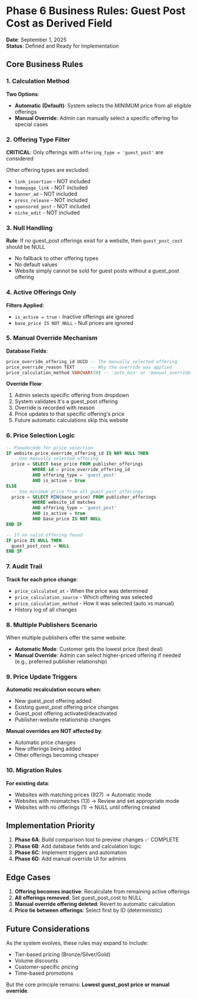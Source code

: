 # Phase 6 Business Rules: Guest Post Cost as Derived Field

**Date**: September 1, 2025  
**Status**: Defined and Ready for Implementation

## Core Business Rules

### 1. Calculation Method
**Two Options**:
- **Automatic (Default)**: System selects the MINIMUM price from all eligible offerings
- **Manual Override**: Admin can manually select a specific offering for special cases

### 2. Offering Type Filter
**CRITICAL**: Only offerings with `offering_type = 'guest_post'` are considered

Other offering types are excluded:
- `link_insertion` - NOT included
- `homepage_link` - NOT included  
- `banner_ad` - NOT included
- `press_release` - NOT included
- `sponsored_post` - NOT included
- `niche_edit` - NOT included

### 3. Null Handling
**Rule**: If no guest_post offerings exist for a website, then `guest_post_cost` should be NULL
- No fallback to other offering types
- No default values
- Website simply cannot be sold for guest posts without a guest_post offering

### 4. Active Offerings Only
**Filters Applied**:
- `is_active = true` - Inactive offerings are ignored
- `base_price IS NOT NULL` - Null prices are ignored

### 5. Manual Override Mechanism

**Database Fields**:
```sql
price_override_offering_id UUID -- The manually selected offering
price_override_reason TEXT      -- Why the override was applied
price_calculation_method VARCHAR(50) -- 'auto_min' or 'manual_override'
```

**Override Flow**:
1. Admin selects specific offering from dropdown
2. System validates it's a guest_post offering
3. Override is recorded with reason
4. Price updates to that specific offering's price
5. Future automatic calculations skip this website

### 6. Price Selection Logic

```sql
-- Pseudocode for price selection
IF website.price_override_offering_id IS NOT NULL THEN
  -- Use manually selected offering
  price = SELECT base_price FROM publisher_offerings 
          WHERE id = price_override_offering_id
          AND offering_type = 'guest_post'
          AND is_active = true
ELSE
  -- Use minimum price from all guest_post offerings
  price = SELECT MIN(base_price) FROM publisher_offerings
          WHERE website_id matches
          AND offering_type = 'guest_post'
          AND is_active = true
          AND base_price IS NOT NULL
END IF

-- If no valid offering found
IF price IS NULL THEN
  guest_post_cost = NULL
END IF
```

### 7. Audit Trail

**Track for each price change**:
- `price_calculated_at` - When the price was determined
- `price_calculation_source` - Which offering was selected
- `price_calculation_method` - How it was selected (auto vs manual)
- History log of all changes

### 8. Multiple Publishers Scenario

When multiple publishers offer the same website:
- **Automatic Mode**: Customer gets the lowest price (best deal)
- **Manual Override**: Admin can select higher-priced offering if needed (e.g., preferred publisher relationship)

### 9. Price Update Triggers

**Automatic recalculation occurs when**:
- New guest_post offering added
- Existing guest_post offering price changes
- Guest_post offering activated/deactivated
- Publisher-website relationship changes

**Manual overrides are NOT affected by**:
- Automatic price changes
- New offerings being added
- Other offerings becoming cheaper

### 10. Migration Rules

**For existing data**:
- Websites with matching prices (927) → Automatic mode
- Websites with mismatches (13) → Review and set appropriate mode
- Websites with no offerings (1) → NULL until offering created

## Implementation Priority

1. **Phase 6A**: Build comparison tool to preview changes ✅ COMPLETE
2. **Phase 6B**: Add database fields and calculation logic
3. **Phase 6C**: Implement triggers and automation
4. **Phase 6D**: Add manual override UI for admins

## Edge Cases

1. **Offering becomes inactive**: Recalculate from remaining active offerings
2. **All offerings removed**: Set guest_post_cost to NULL
3. **Manual override offering deleted**: Revert to automatic calculation
4. **Price tie between offerings**: Select first by ID (deterministic)

## Future Considerations

As the system evolves, these rules may expand to include:
- Tier-based pricing (Bronze/Silver/Gold)
- Volume discounts
- Customer-specific pricing
- Time-based promotions

But the core principle remains: **Lowest guest_post price or manual override**.